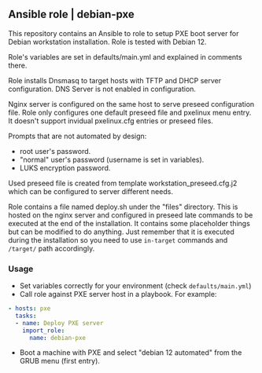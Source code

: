 ## Ansible role | debian-pxe

This repository contains an Ansible to role to setup PXE boot server for Debian workstation installation. Role is tested with Debian 12.
  
Role's variables are set in defaults/main.yml and explained in comments there.
  
Role installs Dnsmasq to target hosts with TFTP and DHCP server configuration. DNS Server is not enabled in configuration.
  
Nginx server is configured on the same host to serve preseed configuration file. Role only configures one default preseed file and pxelinux menu entry. 
It doesn't support invidual pxelinux.cfg entries or preseed files. 
  
Prompts that are not automated by design:

* root user's password.
* "normal" user's password (username is set in variables).
* LUKS encryption password.
  
Used preseed file is created from template workstation_preseed.cfg.j2 which can be configured to server different needs.
  
Role contains a file named deploy.sh under the "files" directory. This is hosted on the nginx server and configured in preseed late commands to be executed at the end of the installation.
It contains some placeholder things but can be modified to do anything. Just remember that it is executed during the installation so you need to use `in-target` commands and `/target/` path accordingly.

### Usage

* Set variables correctly for your environment (check `defaults/main.yml`)
* Call role against PXE server host in a playbook. For example:

```yml
- hosts: pxe
  tasks:
  - name: Deploy PXE server
    import_role:
      name: debian-pxe
```
* Boot a machine with PXE and select "debian 12 automated" from the GRUB menu (first entry).
